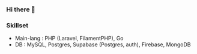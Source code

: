 ### Hi there 👋

### Skillset

- Main-lang : PHP (Laravel, FilamentPHP), Go
- DB : MySQL, Postgres, Supabase (Postgres, auth), Firebase, MongoDB
